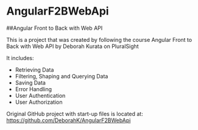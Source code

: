 # AngularF2BWebApi
##Angular Front to Back with Web API

This is a project that was created by following the course Angular Front to Back with Web API by Deborah Kurata on PluralSight

It includes:
* Retrieving Data
* Filtering, Shaping and Querying Data
* Saving Data
* Error Handling
* User Authentication
* User Authorization
	
Original GitHub project with start-up files is located at:
	https://github.com/DeborahK/AngularF2BWebApi